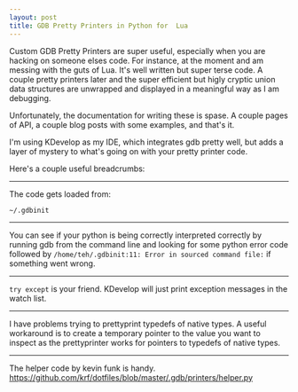 ```yaml
---
layout: post
title: GDB Pretty Printers in Python for  Lua
---
```


Custom GDB Pretty Printers are super useful, especially when you are hacking on someone elses code. 
For instance, at the moment and am messing with the guts of Lua. It's well written but super
terse code. A couple pretty printers later and the super efficient but higly cryptic union data structures
are unwrapped and displayed in a meaningful way as I am debugging.

Unfortunately, the documentation for writing these is spase. A couple pages of API, a couple blog posts with 
some examples, and that's it.

I'm using KDevelop as my IDE, which integrates gdb pretty well, but adds a layer of mystery to what's going 
on with your pretty printer code.

Here's a couple useful breadcrumbs:

---

The code gets loaded from:

    ~/.gdbinit

---

You can see if your python is being correctly interpreted correctly by running gdb from the command line
and looking for some python error code followed by `/home/teh/.gdbinit:11: Error in sourced command file:`
if something went wrong.

---

`try except` is your friend. KDevelop will just print exception messages in the watch list.

---

I have problems trying to prettyprint typedefs of native types. A useful workaround is to create a temporary
pointer to the value you want to inspect as the prettyprinter works for pointers to typedefs of native types.

---

The helper code by kevin funk is handy. https://github.com/krf/dotfiles/blob/master/.gdb/printers/helper.py

